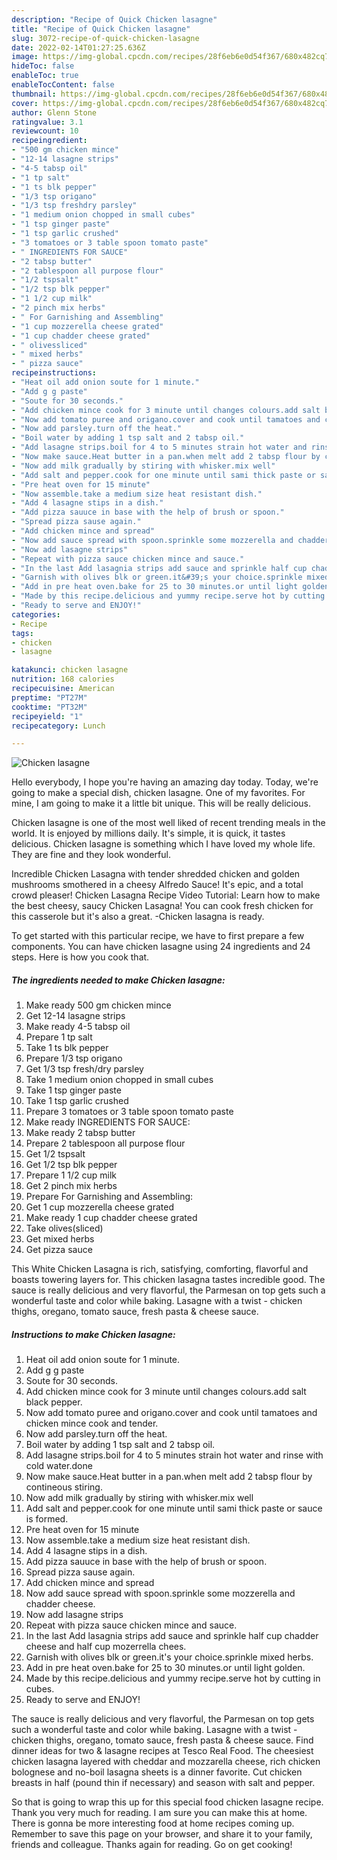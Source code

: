 ```yaml
---
description: "Recipe of Quick Chicken lasagne"
title: "Recipe of Quick Chicken lasagne"
slug: 3072-recipe-of-quick-chicken-lasagne
date: 2022-02-14T01:27:25.636Z
image: https://img-global.cpcdn.com/recipes/28f6eb6e0d54f367/680x482cq70/chicken-lasagne-recipe-main-photo.jpg
hideToc: false
enableToc: true
enableTocContent: false
thumbnail: https://img-global.cpcdn.com/recipes/28f6eb6e0d54f367/680x482cq70/chicken-lasagne-recipe-main-photo.jpg
cover: https://img-global.cpcdn.com/recipes/28f6eb6e0d54f367/680x482cq70/chicken-lasagne-recipe-main-photo.jpg
author: Glenn Stone
ratingvalue: 3.1
reviewcount: 10
recipeingredient:
- "500 gm chicken mince"
- "12-14 lasagne strips"
- "4-5 tabsp oil"
- "1 tp salt"
- "1 ts blk pepper"
- "1/3 tsp origano"
- "1/3 tsp freshdry parsley"
- "1 medium onion chopped in small cubes"
- "1 tsp ginger paste"
- "1 tsp garlic crushed"
- "3 tomatoes or 3 table spoon tomato paste"
- " INGREDIENTS FOR SAUCE"
- "2 tabsp butter"
- "2 tablespoon all purpose flour"
- "1/2 tspsalt"
- "1/2 tsp blk pepper"
- "1 1/2 cup milk"
- "2 pinch mix herbs"
- " For Garnishing and Assembling"
- "1 cup mozzerella cheese grated"
- "1 cup chadder cheese grated"
- " olivessliced"
- " mixed herbs"
- " pizza sauce"
recipeinstructions:
- "Heat oil add onion soute for 1 minute."
- "Add g g paste"
- "Soute for 30 seconds."
- "Add chicken mince cook for 3 minute until changes colours.add salt black pepper."
- "Now add tomato puree and origano.cover and cook until tamatoes and chicken mince cook and tender."
- "Now add parsley.turn off the heat."
- "Boil water by adding 1 tsp salt and 2 tabsp oil."
- "Add lasagne strips.boil for 4 to 5 minutes strain hot water and rinse with cold water.done"
- "Now make sauce.Heat butter in a pan.when melt add 2 tabsp flour by contineous stiring."
- "Now add milk gradually by stiring with whisker.mix well"
- "Add salt and pepper.cook for one minute until sami thick paste or sauce is formed."
- "Pre heat oven for 15 minute"
- "Now assemble.take a medium size heat resistant dish."
- "Add 4 lasagne stips in a dish."
- "Add pizza sauuce in base with the help of brush or spoon."
- "Spread pizza sause again."
- "Add chicken mince and spread"
- "Now add sauce spread with spoon.sprinkle some mozzerella and chadder cheese."
- "Now add lasagne strips"
- "Repeat with pizza sauce chicken mince and sauce."
- "In the last Add lasagnia strips add sauce and sprinkle half cup chadder cheese and half cup mozerrella chees."
- "Garnish with olives blk or green.it&#39;s your choice.sprinkle mixed herbs."
- "Add in pre heat oven.bake for 25 to 30 minutes.or until light golden."
- "Made by this recipe.delicious and yummy recipe.serve hot by cutting in cubes."
- "Ready to serve and ENJOY!"
categories:
- Recipe
tags:
- chicken
- lasagne

katakunci: chicken lasagne 
nutrition: 168 calories
recipecuisine: American
preptime: "PT27M"
cooktime: "PT32M"
recipeyield: "1"
recipecategory: Lunch

---
```



![Chicken lasagne](https://img-global.cpcdn.com/recipes/28f6eb6e0d54f367/680x482cq70/chicken-lasagne-recipe-main-photo.jpg)

Hello everybody, I hope you're having an amazing day today. Today, we're going to make a special dish, chicken lasagne. One of my favorites. For mine, I am going to make it a little bit unique. This will be really delicious.

Chicken lasagne is one of the most well liked of recent trending meals in the world. It is enjoyed by millions daily. It's simple, it is quick, it tastes delicious. Chicken lasagne is something which I have loved my whole life. They are fine and they look wonderful.

Incredible Chicken Lasagna with tender shredded chicken and golden mushrooms smothered in a cheesy Alfredo Sauce! It&#39;s epic, and a total crowd pleaser! Chicken Lasagna Recipe Video Tutorial: Learn how to make the best cheesy, saucy Chicken Lasagna! You can cook fresh chicken for this casserole but it&#39;s also a great. -Chicken lasagna is ready.


To get started with this particular recipe, we have to first prepare a few components. You can have chicken lasagne using 24 ingredients and 24 steps. Here is how you cook that.

<!--inarticleads1-->

##### The ingredients needed to make Chicken lasagne:

1. Make ready 500 gm chicken mince
1. Get 12-14 lasagne strips
1. Make ready 4-5 tabsp oil
1. Prepare 1 tp salt
1. Take 1 ts blk pepper
1. Prepare 1/3 tsp origano
1. Get 1/3 tsp fresh/dry parsley
1. Take 1 medium onion chopped in small cubes
1. Take 1 tsp ginger paste
1. Take 1 tsp garlic crushed
1. Prepare 3 tomatoes or 3 table spoon tomato paste
1. Make ready  INGREDIENTS FOR SAUCE:
1. Make ready 2 tabsp butter
1. Prepare 2 tablespoon all purpose flour
1. Get 1/2 tspsalt
1. Get 1/2 tsp blk pepper
1. Prepare 1 1/2 cup milk
1. Get 2 pinch mix herbs
1. Prepare  For Garnishing and Assembling:
1. Get 1 cup mozzerella cheese grated
1. Make ready 1 cup chadder cheese grated
1. Take  olives(sliced)
1. Get  mixed herbs
1. Get  pizza sauce


This White Chicken Lasagna is rich, satisfying, comforting, flavorful and boasts towering layers for. This chicken lasagna tastes incredible good. The sauce is really delicious and very flavorful, the Parmesan on top gets such a wonderful taste and color while baking. Lasagne with a twist - chicken thighs, oregano, tomato sauce, fresh pasta & cheese sauce. 

<!--inarticleads2-->

##### Instructions to make Chicken lasagne:

1. Heat oil add onion soute for 1 minute.
1. Add g g paste
1. Soute for 30 seconds.
1. Add chicken mince cook for 3 minute until changes colours.add salt black pepper.
1. Now add tomato puree and origano.cover and cook until tamatoes and chicken mince cook and tender.
1. Now add parsley.turn off the heat.
1. Boil water by adding 1 tsp salt and 2 tabsp oil.
1. Add lasagne strips.boil for 4 to 5 minutes strain hot water and rinse with cold water.done
1. Now make sauce.Heat butter in a pan.when melt add 2 tabsp flour by contineous stiring.
1. Now add milk gradually by stiring with whisker.mix well
1. Add salt and pepper.cook for one minute until sami thick paste or sauce is formed.
1. Pre heat oven for 15 minute
1. Now assemble.take a medium size heat resistant dish.
1. Add 4 lasagne stips in a dish.
1. Add pizza sauuce in base with the help of brush or spoon.
1. Spread pizza sause again.
1. Add chicken mince and spread
1. Now add sauce spread with spoon.sprinkle some mozzerella and chadder cheese.
1. Now add lasagne strips
1. Repeat with pizza sauce chicken mince and sauce.
1. In the last Add lasagnia strips add sauce and sprinkle half cup chadder cheese and half cup mozerrella chees.
1. Garnish with olives blk or green.it&#39;s your choice.sprinkle mixed herbs.
1. Add in pre heat oven.bake for 25 to 30 minutes.or until light golden.
1. Made by this recipe.delicious and yummy recipe.serve hot by cutting in cubes.
1. Ready to serve and ENJOY!

The sauce is really delicious and very flavorful, the Parmesan on top gets such a wonderful taste and color while baking. Lasagne with a twist - chicken thighs, oregano, tomato sauce, fresh pasta & cheese sauce. Find dinner ideas for two & lasagne recipes at Tesco Real Food. The cheesiest chicken lasagna layered with cheddar and mozzarella cheese, rich chicken bolognese and no-boil lasagna sheets is a dinner favorite. Cut chicken breasts in half (pound thin if necessary) and season with salt and pepper. 

So that is going to wrap this up for this special food chicken lasagne recipe. Thank you very much for reading. I am sure you can make this at home. There is gonna be more interesting food at home recipes coming up. Remember to save this page on your browser, and share it to your family, friends and colleague. Thanks again for reading. Go on get cooking!
